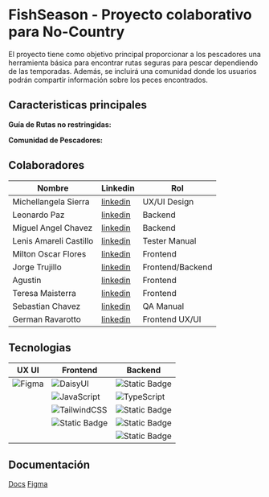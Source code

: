# FishSeason - Proyecto colaborativo para No-Country

El proyecto tiene como objetivo principal proporcionar a los pescadores una herramienta básica para encontrar rutas seguras para pescar dependiendo de las temporadas. Además, se incluirá una comunidad donde los usuarios podrán compartir información sobre los peces encontrados.

## Caracteristicas principales

**Guía de Rutas no restringidas:** 

**Comunidad de Pescadores:**


## Colaboradores

| Nombre  | Linkedin | Rol |
|--------------|--------------|-------|
| Michellangela Sierra  | [linkedin](https://www.linkedin.com/in/michellesierra/) | UX/UI Design 
| Leonardo Paz | [linkedin](http://www.linkedin.com/in/leonardofpaz) | Backend |
| Miguel Angel Chavez |[linkedin](https://www.linkedin.com/in/miguelangelchavez-/) | Backend |
| Lenis Amareli Castillo | [linkedin](https://www.linkedin.com/in/lenis-castillo-bolivar/) | Tester Manual |
| Milton Oscar Flores | [linkedin](https://www.linkedin.com/in/miltonoscarflores) | Frontend |
| Jorge Trujillo | [linkedin](https://www.linkedin.com/in/jorge-trujillo-ch/) | Frontend/Backend|
| Agustin | [linkedin]() | Frontend |
| Teresa Maisterra | [linkedin](https://www.linkedin.com/in/mariateresamaisterra/) | Frontend |
| Sebastian Chavez | [linkedin](https://www.linkedin.com/in/sebastianxgabriel/) | QA Manual |
| German Ravarotto | [linkedin](https://www.linkedin.com/in/miltonoscarflores) | Frontend UX/UI |


## Tecnologias

| UX UI| Frontend | Backend |
| -----------|-----------| -----------|
| ![Figma](https://img.shields.io/badge/figma-%23F24E1E.svg?style=for-the-badge&logo=figma&logoColor=white) | ![DaisyUI](https://img.shields.io/badge/daisyui-5A0EF8?style=for-the-badge&logo=daisyui&logoColor=white) | ![Static Badge](https://img.shields.io/badge/node-black?style=for-the-badge&logo=nodedotjs) 
| | ![JavaScript](https://img.shields.io/badge/javascript-%23323330.svg?style=for-the-badge&logo=javascript&logoColor=%23F7DF1E) | ![TypeScript](https://img.shields.io/badge/TypeScript-007ACC?style=for-the-badge&logo=typescript&logoColor=white)
| |![TailwindCSS](https://img.shields.io/badge/tailwindcss-%2338B2AC.svg?style=for-the-badge&logo=tailwind-css&logoColor=white) | ![Static Badge](https://img.shields.io/badge/MYSQL-skyblue?style=for-the-badge&logo=mysql&logoColor=black)
| | ![Static Badge](https://img.shields.io/badge/REACT-blue?style=for-the-badge&logo=react&logoColor=white) | ![Static Badge](https://img.shields.io/badge/EXPRESS-blue?style=for-the-badge&logo=express&logoColor=white)| 
| | | ![Static Badge](https://img.shields.io/badge/SEQUELIZE-black?style=for-the-badge&logo=sequelize&logoColor=white)
 
 ## Documentación
 
 [Docs](https://docs.google.com/document/d/1y5BFx7BbRRzf7PkWubG5QsTyatgs5-mgJTlx9QCCv-4/edit?usp=sharing)
 [Figma](https://www.figma.com/design/QXPjMcmqyOlfBBra0k2TFB/Michelle-Figma?node-id=0-1&t=Sg8xv2yaOgF4X2GO-0)
 